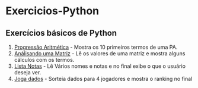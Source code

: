 # Exercicios-Python
 
 <h2> Exercícios básicos de Python </h2>
 
 <ol>
 <li><a href="https://github.com/lfalvespe/Exercicios-Python/blob/main/Progressao-Aritmetica.py" target="_blank">Progressão Aritmética</a>
 - Mostra os 10 primeiros termos de uma PA.
 </li>
 
 <li><a href="https://github.com/lfalvespe/Exercicios-Python/blob/main/AnaliseMatriz.py" target="_blank">Análisando uma Matriz</a>
 - Lê os valores de uma matriz e mostra alguns cálculos com os termos.
 </li>
 
  <li><a href="https://github.com/lfalvespe/Exercicios-Python/blob/main/ListaNotas.py" target="_blank">Lista Notas</a>
 - Lê Vários nomes e notas e no final exibe o que o usuário deseja ver.
 </li>
 
 <li><a href="https://github.com/lfalvespe/Exercicios-Python/blob/main/SorteioDados.py" target="_blank">Joga dados</a>
 - Sorteia dados para 4 jogadores e mostra o ranking  no final
 </li>
 
</ol>
